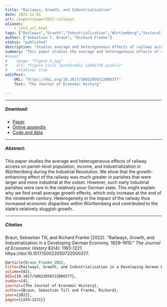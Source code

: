 ```yaml
---
title: "Railways, Growth, and Industrialization" 
date: 2022-12-01
url: /papers/paper2022-railways
aliases: 
    - /old_url.html
tags: ["Railways","Growth","Industrialization","Württemberg","Sectoral employment"]
author: ["Sebastian T. Braun", "Richard Franke"]
status: "published"
description: "Studies average and heterogeneous effects of railway access on parish-level population, income, and industrialization during the Industrial Revolution." 
summary: "This paper studies the average and heterogeneous effects of railway access on parish-level population, income, and industrialization in Württemberg during the Industrial Revolution."
#cover:
#    image: "Figure-4.jpg"
#    alt: "Figure title (preferably 1280x720 pixels)"
#    relative: true
editPost:
    URL: "https://doi.org/10.1017/S0022050722000377"
    Text: "The Journal of Economic History"

---
```


---

##### Download:

- [Paper](BraunFranke2022-PublishedPaper.pdf)
- [Online appendix](BraunFranke2022-Appendix.pdf)
- [Code and data](https://doi.org/10.3886/E174461V1)

---

##### Abstract:

This paper studies the average and heterogeneous effects of railway access on parish-level population, income, and industrialization in Württemberg during the Industrial Revolution. We show that the growth-enhancing effect of the railway was much greater in parishes that were larger and more industrial at the outset. However, such early industrial parishes were rare in the relatively poor German state. This might explain why we find small average growth effects, which only increase at the end of the nineteenth century. Heterogeneity in the impact of the railway thus increased economic disparities within Württemberg and contributed to the state’s relatively sluggish growth.

---

##### Citation

Braun, Sebastian Till, and Richard Franke (2022). "Railways, Growth, and Industrialization in a Developing German Economy, 1829–1910." *The Journal of Economic History* 82(4): 1183-1221. https://doi:10.1017/S0022050722000377.

```BibTeX
@article{Braun_Franke_2022, 
title={Railways, Growth, and Industrialization in a Developing German Economy, 1829–1910}, 
volume={82}, 
DOI={10.1017/S0022050722000377}, 
number={4}, 
journal={The Journal of Economic History}, 
author={Braun, Sebastian Till and Franke, Richard}, 
year={2022}, 
pages={1183–1221}}
```

